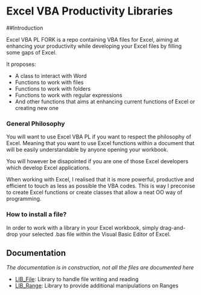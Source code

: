 # Excel VBA Productivity Libraries

##Introduction 

Excel VBA PL FORK is a repo containing VBA files for Excel, aiming at enhancing your productivity while developing your Excel files by filling some gaps of Excel.

It proposes:
* A class to interact with Word
* Functions to work with files
* Functions to work with folders
* Functions to work with regular expressions
* And other functions that aims at enhancing current functions of Excel or creating new one

### General Philosophy

You will want to use Excel VBA PL if you want to respect the philosophy of Excel. Meaning that you want to use Excel functions within a document that will be easily understandable by anyone opening your workbook.

You will however be disapointed if you are one of those Excel developers which develop Excel applications.

When working with Excel, I realised that it is more powerful, productive and efficient to touch as less as possible the VBA codes. This is way I preconise to create Excel functions or create classes that allow a neat OO way of programming.

### How to install a file?

In order to work with a library in your Excel workbook, simply drag-and-drop your selected .bas file within the Visual Basic Editor of Excel.

## Documentation

*The documentation is in construction, not all the files are documented here*

* [LIB_File](docs/Lib_File.md): Library to handle file writing and reading
* [LIB_Range](docs/Lib_Range.md): Library to provide additional manipulations on Ranges
